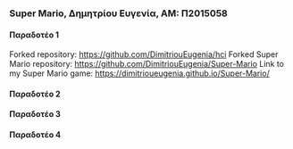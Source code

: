 ### Super Mario, Δημητρίου Ευγενία, ΑΜ: Π2015058

#### Παραδοτέο 1
Forked repository: https://github.com/DimitriouEugenia/hci
Forked Super Mario repository: https://github.com/DimitriouEugenia/Super-Mario
Link to my Super Mario game: https://dimitrioueugenia.github.io/Super-Mario/

#### Παραδοτέο 2

#### Παραδοτέο 3 

#### Παραδοτέο 4

